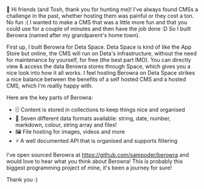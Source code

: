 👋 Hi friends (and Tosh, thank you for hunting me)! I've always found CMSs a challenge in the past, whether hosting them was painful or they cost a ton. No fun :( I wanted to make a CMS that was a little more fun and that you could use for a couple of minutes and then have the job done :D So I built Berowra (named after my grandparent's home town).

First up, I built Berowra for Deta Space. Deta Space is kind of like the App Store but online, the CMS will run on Deta's infrastructure, without the need for maintenance by yourself, for free (the best part IMO). You can directly view & access the data Berowra stores through Space, which gives you a nice look into how it all works. I feel hosting Berowra on Deta Space strikes a nice balance between the benefits of a self hosted CMS and a hosted CMS, which I'm reallly happy with.

Here are the key parts of Berowra:

- 🗄 Content is stored in collections to keep things nice and organised
- 🔢 Seven different data formats available: string, date, number, markdown, colour, string array and files!
- 🖼️ File hosting for images, videos and more
- ⚡ A well documented API that is organised and supports filtering 

I've open sourced Berowra at https://github.com/sampoder/berowra and would love to hear what you think about Berowra! This is probably this biggest programming project of mine, it's been a journey for sure!

Thank you :)
